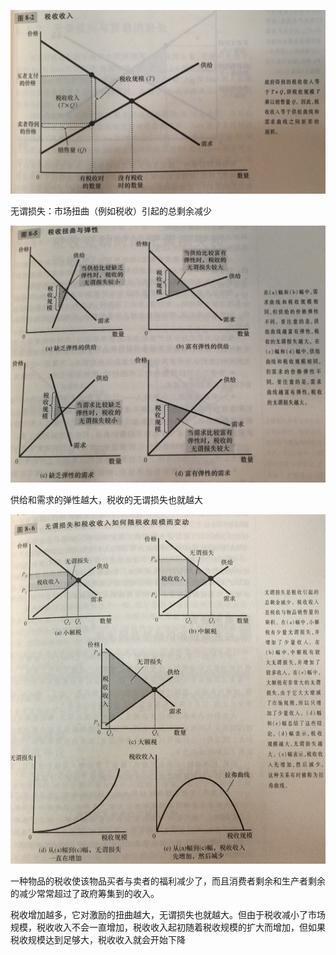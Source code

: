 ![WechatIMG1](./WechatIMG1.jpeg)

无谓损失：市场扭曲（例如税收）引起的总剩余减少

![WechatIMG2](./WechatIMG2.jpeg)

供给和需求的弹性越大，税收的无谓损失也就越大

![WechatIMG3](./WechatIMG3.jpeg)

一种物品的税收使该物品买者与卖者的福利减少了，而且消费者剩余和生产者剩余的减少常常超过了政府筹集到的收入。

税收增加越多，它对激励的扭曲越大，无谓损失也就越大。但由于税收减小了市场规模，税收收入不会一直增加，税收收入起初随着税收规模的扩大而增加，但如果税收规模达到足够大，税收收入就会开始下降